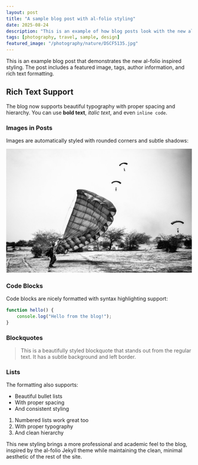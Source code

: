 ```yaml
---
layout: post
title: "A sample blog post with al-folio styling"
date: 2025-08-24
description: "This is an example of how blog posts look with the new al-folio inspired styling, including tags, featured images, and rich formatting."
tags: [photography, travel, sample, design]
featured_image: "/photography/nature/DSCF5135.jpg"
---
```


This is an example blog post that demonstrates the new al-folio inspired styling. The post includes a featured image, tags, author information, and rich text formatting.

## Rich Text Support

The blog now supports beautiful typography with proper spacing and hierarchy. You can use **bold text**, *italic text*, and even `inline code`.

### Images in Posts

Images are automatically styled with rounded corners and subtle shadows:

![Nature photography example](/photography/street-singles/Street_Singles_001.jpg)

### Code Blocks

Code blocks are nicely formatted with syntax highlighting support:

```javascript
function hello() {
    console.log("Hello from the blog!");
}
```

### Blockquotes

> This is a beautifully styled blockquote that stands out from the regular text. It has a subtle background and left border.

### Lists

The formatting also supports:

- Beautiful bullet lists
- With proper spacing
- And consistent styling

1. Numbered lists work great too
2. With proper typography
3. And clean hierarchy

This new styling brings a more professional and academic feel to the blog, inspired by the al-folio Jekyll theme while maintaining the clean, minimal aesthetic of the rest of the site.